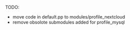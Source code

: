 
TODO:
 - move code in default.pp to modules/profile_nextcloud
 - remove obsolote submodules added for profile_mysql
